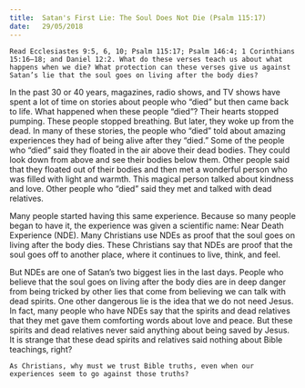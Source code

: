 ```yaml
---
title:  Satan's First Lie: The Soul Does Not Die (Psalm 115:17)
date:   29/05/2018
---
```


`Read Ecclesiastes 9:5, 6, 10; Psalm 115:17; Psalm 146:4; 1 Corinthians 15:16–18; and Daniel 12:2. What do these verses teach us about what happens when we die? What protection can these verses give us against Satan’s lie that the soul goes on living after the body dies?`

In the past 30 or 40 years, magazines, radio shows, and TV shows have spent a lot of time on stories about people who “died” but then came back to life. What happened when these people “died”? Their hearts stopped pumping. These people stopped breathing. But later, they woke up from the dead. In many of these stories, the people who “died” told about amazing experiences they had of being alive after they “died.” Some of the people who “died” said they floated in the air above their dead bodies. They could look down from above and see their bodies below them. Other people said that they floated out of their bodies and then met a wonderful person who was filled with light and warmth. This magical person talked about kindness and love. Other people who “died” said they met and talked with dead relatives.

Many people started having this same experience. Because so many people began to have it, the experience was given a scientific name: Near Death Experience (NDE). Many Christians use NDEs as proof that the soul goes on living after the body dies. These Christians say that NDEs are proof that the soul goes off to another place, where it continues to live, think, and feel.

But NDEs are one of Satan’s two biggest lies in the last days. People who believe that the soul goes on living after the body dies are in deep danger from being tricked by other lies that come from believing we can talk with dead spirits. One other dangerous lie is the idea that we do not need Jesus. In fact, many people who have NDEs say that the spirits and dead relatives that they met gave them comforting words about love and peace. But these spirits and dead relatives never said anything about being saved by Jesus. It is strange that these dead spirits and relatives said nothing about Bible teachings, right?

`As Christians, why must we trust Bible truths, even when our experiences seem to go against those truths?`
